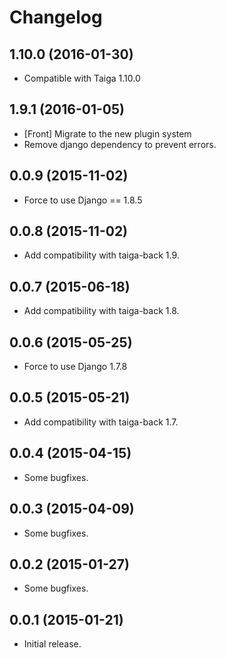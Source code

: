 # Changelog #


## 1.10.0 (2016-01-30)
- Compatible with Taiga 1.10.0


## 1.9.1 (2016-01-05)
- [Front] Migrate to the new plugin system
- Remove django dependency to prevent errors.


## 0.0.9 (2015-11-02)
- Force to use Django == 1.8.5


## 0.0.8 (2015-11-02)
- Add compatibility with taiga-back 1.9.


## 0.0.7 (2015-06-18)
- Add compatibility with taiga-back 1.8.


## 0.0.6 (2015-05-25)
- Force to use Django 1.7.8


## 0.0.5 (2015-05-21)
- Add compatibility with taiga-back 1.7.


## 0.0.4 (2015-04-15)
- Some bugfixes.


## 0.0.3 (2015-04-09)
- Some bugfixes.


## 0.0.2 (2015-01-27)
- Some bugfixes.


## 0.0.1 (2015-01-21)
- Initial release.

